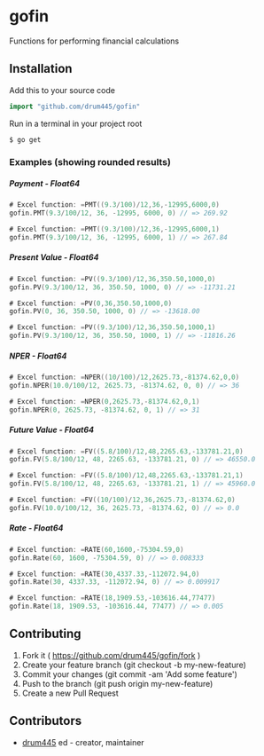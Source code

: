 # gofin

Functions for performing financial calculations

## Installation

Add this to your source code

```go
import "github.com/drum445/gofin"
```

Run in a terminal in your project root

```bash
$ go get
```

### Examples (showing rounded results)

##### Payment - Float64
```go
# Excel function: =PMT((9.3/100)/12,36,-12995,6000,0)
gofin.PMT(9.3/100/12, 36, -12995, 6000, 0) // => 269.92

# Excel function: =PMT((9.3/100)/12,36,-12995,6000,1)
gofin.PMT(9.3/100/12, 36, -12995, 6000, 1) // => 267.84
```
##### Present Value - Float64
```go
# Excel function: =PV((9.3/100)/12,36,350.50,1000,0)
gofin.PV(9.3/100/12, 36, 350.50, 1000, 0) // => -11731.21

# Excel function: =PV(0,36,350.50,1000,0)
gofin.PV(0, 36, 350.50, 1000, 0) // => -13618.00

# Excel function: =PV((9.3/100)/12,36,350.50,1000,1)
gofin.PV(9.3/100/12, 36, 350.50, 1000, 1) // => -11816.26
```
##### NPER - Float64
```go
# Excel function: =NPER((10/100)/12,2625.73,-81374.62,0,0)
gofin.NPER(10.0/100/12, 2625.73, -81374.62, 0, 0) // => 36

# Excel function: =NPER(0,2625.73,-81374.62,0,1)
gofin.NPER(0, 2625.73, -81374.62, 0, 1) // => 31
```
##### Future Value - Float64
```go
# Excel function: =FV((5.8/100)/12,48,2265.63,-133781.21,0)
gofin.FV(5.8/100/12, 48, 2265.63, -133781.21, 0) // => 46550.0

# Excel function: =FV((5.8/100)/12,48,2265.63,-133781.21,1)
gofin.FV(5.8/100/12, 48, 2265.63, -133781.21, 1) // => 45960.0

# Excel function: =FV((10/100)/12,36,2625.73,-81374.62,0)
gofin.FV(10.0/100/12, 36, 2625.73, -81374.62, 0) // => 0.0
```
##### Rate - Float64
```go
# Excel function: =RATE(60,1600,-75304.59,0)
gofin.Rate(60, 1600, -75304.59, 0) // => 0.008333

# Excel function: =RATE(30,4337.33,-112072.94,0)
gofin.Rate(30, 4337.33, -112072.94, 0) // => 0.009917

# Excel function: =RATE(18,1909.53,-103616.44,77477)
gofin.Rate(18, 1909.53, -103616.44, 77477) // => 0.005
```

## Contributing

1. Fork it ( https://github.com/drum445/gofin/fork )
2. Create your feature branch (git checkout -b my-new-feature)
3. Commit your changes (git commit -am 'Add some feature')
4. Push to the branch (git push origin my-new-feature)
5. Create a new Pull Request

## Contributors

- [drum445](https://github.com/drum445) ed - creator, maintainer
